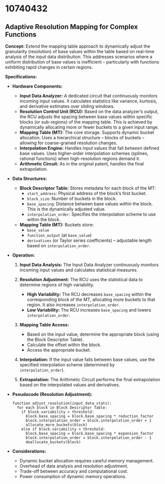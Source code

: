 # 10740432

## Adaptive Resolution Mapping for Complex Functions

**Concept:** Extend the mapping table approach to dynamically adjust the granularity (resolution) of base values within the table based on real-time analysis of the input data distribution. This addresses scenarios where a uniform distribution of base values is inefficient – particularly with functions exhibiting rapid changes in certain regions.

**Specifications:**

*   **Hardware Components:**
    *   **Input Data Analyzer:** A dedicated circuit that continuously monitors incoming input values. It calculates statistics like variance, kurtosis, and derivative estimates over sliding windows.
    *   **Resolution Control Unit (RCU):** Based on the data analyzer’s output, the RCU adjusts the spacing between base values within specific blocks (or sub-regions) of the mapping table.  This is achieved by dynamically allocating more or fewer buckets to a given input range.
    *   **Mapping Table (MT):** The core storage. Supports dynamic bucket allocation.  Uses a hierarchical structure – blocks of buckets – allowing for coarse-grained resolution changes.
    *   **Interpolation Engine:**  Handles input values that fall *between* defined base values. Uses higher-order interpolation schemes (splines, rational functions) when high-resolution regions demand it.
    *   **Arithmetic Circuit:**  As in the original patent, handles the final extrapolation.

*   **Data Structures:**
    *   **Block Descriptor Table:** Stores metadata for each block of the MT:
        *   `start_address`:  Physical address of the block’s first bucket.
        *   `block_size`: Number of buckets in the block.
        *   `base_spacing`: Distance between base values *within* the block.  This is the dynamically adjusted value.
        *   `interpolation_order`:  Specifies the interpolation scheme to use within the block.
    *   **Mapping Table (MT):**  Buckets store:
        *   `base_value`
        *   `function_output` (at `base_value`)
        *   `derivatives` (or Taylor series coefficients) – adjustable length based on `interpolation_order`.

*   **Operation:**

    1.  **Input Data Analysis:** The Input Data Analyzer continuously monitors incoming input values and calculates statistical measures.

    2.  **Resolution Adjustment:**  The RCU uses the statistical data to determine regions of high variability.
        *   **High Variability:** The RCU decreases `base_spacing` within the corresponding block of the MT, allocating more buckets to that region.  It also increases `interpolation_order`.
        *   **Low Variability:** The RCU increases `base_spacing` and lowers `interpolation_order`.

    3.  **Mapping Table Access:**
        *   Based on the input value, determine the appropriate block (using the Block Descriptor Table).
        *   Calculate the offset within the block.
        *   Access the appropriate bucket.

    4.  **Interpolation:** If the input value falls between base values, use the specified interpolation scheme (determined by `interpolation_order`).

    5.  **Extrapolation:** The Arithmetic Circuit performs the final extrapolation based on the interpolated values and derivatives.

*   **Pseudocode (Resolution Adjustment):**

    ```
    function adjust_resolution(input_data_stats):
      for each block in Block Descriptor Table:
        if block.variability > threshold:
          block.base_spacing = block.base_spacing * reduction_factor
          block.interpolation_order = block.interpolation_order + 1
          allocate_more_buckets(block)
        else if block.variability < threshold:
          block.base_spacing = block.base_spacing * expansion_factor
          block.interpolation_order = block.interpolation_order - 1
          deallocate_buckets(block)
    ```

*   **Considerations:**
    *   Dynamic bucket allocation requires careful memory management.
    *   Overhead of data analysis and resolution adjustment.
    *   Trade-off between accuracy and computational cost.
    *   Power consumption of dynamic memory operations.